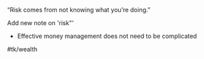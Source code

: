 “Risk comes from not knowing what you’re doing.”

Add new note on 'risk"'

* Effective money management does not need to be complicated

#tk/wealth
